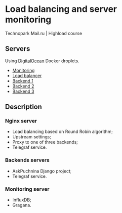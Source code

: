 # Load balancing and server monitoring
Technopark Mail.ru | Highload course

## Servers
Using [DigitalOcean](https://www.digitalocean.com) Docker droplets.

- [Monitoring](http://207.154.202.247:3000)
- [Load balancer](http://207.154.198.26)
- [Backend 1](http://188.166.161.195)
- [Backend 2](http://207.154.202.250)
- [Backend 3](http://207.154.198.18)

## Description
### Nginx server 
- Load balancing based on Round Robin algorithm;
- Upstream settings;
- Proxy to one of three backends;
- Telegraf service.

### Backends servers
- AskPuchnina Django project;
- Telegraf service.

### Monitoring server
- InfluxDB;
- Gragana.